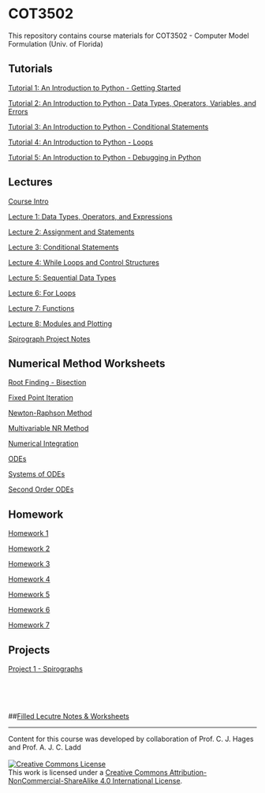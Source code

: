 # COT3502
This repository contains course materials for COT3502 - Computer Model Formulation (Univ. of Florida)

## Tutorials

[Tutorial 1: An Introduction to Python - Getting Started](https://colab.research.google.com/drive/1bAGzmCsRaMTRMbOBFEILix-OAa600Cmn?usp=sharing)

[Tutorial 2: An Introduction to Python - Data Types, Operators, Variables, and Errors](https://colab.research.google.com/drive/1n16hl4wYgLMSijwgCMtx25IunEvWOg42?usp=sharing)

[Tutorial 3: An Introduction to Python - Conditional Statements](https://colab.research.google.com/drive/1bgW0MghNl0jAUh5_nCLxWTM9Ng4M6DjP?usp=sharing)

[Tutorial 4: An Introduction to Python - Loops](https://colab.research.google.com/drive/12XxbwkR9eS8lpeujDxwl8SS521b2snPh?usp=sharing)

[Tutorial 5: An Introduction to Python - Debugging in Python](https://colab.research.google.com/drive/1k0yrS1FIYvbZqABjp3PDIk-TXGx_zdvW?usp=sharing)

## Lectures

[Course Intro](/Lectures/0_IntroSlides_COT3502.pdf)

[Lecture 1: Data Types, Operators, and Expressions](https://colab.research.google.com/drive/1NvUz-DXAx2doZ2mzSvV6peAMYz_d1Lth?usp=sharing)

[Lecture 2: Assignment and Statements](https://colab.research.google.com/drive/1WlPZ43KtPgwy59GwujJPs6aO3g7GboBB?usp=sharing)

[Lecture 3: Conditional Statements](https://colab.research.google.com/drive/16tNQKl3rMkrxvx5XZSZxZOS2jc9D6NaK?usp=sharing)

[Lecture 4: While Loops and Control Structures](https://colab.research.google.com/drive/1HgjeZhlYQ9RpQDRhogGBkk7W5BdqQHos?usp=sharing)

[Lecture 5: Sequential Data Types](https://colab.research.google.com/drive/17eK2ZbzRDOOZzlsJZUq8R636h0DRYYSp?usp=sharing)

[Lecture 6: For Loops](https://colab.research.google.com/drive/1LRyJCcIAsoDl_e7LpHinFbyK1cvh-i1h?usp=sharing)

[Lecture 7: Functions](https://colab.research.google.com/drive/1qwWQ5ZaYHzPHjpJ9CqyAJd-NL136qyZK?usp=sharing)

[Lecture 8: Modules and Plotting](https://colab.research.google.com/drive/1_WDrxcQE161jEMnSVKEdvSfqrv7ioVBx?usp=sharing)

[Spirograph Project Notes](/Lectures/Spirograph_Project_Notes.pdf)

## Numerical Method Worksheets

[Root Finding - Bisection](https://colab.research.google.com/drive/1Yd2wMZVhbuL3mXicIUbNlCVBTKgyvOjf?usp=sharing)

[Fixed Point Iteration](https://colab.research.google.com/drive/1BIdPveiV8at6VzlHjc6yy7zvXv5fkh1u?usp=sharing)

[Newton-Raphson Method](https://colab.research.google.com/drive/1SQlvdRNb1ROz5cpCLmbp1cIZlseNGBwc?usp=sharing)

[Multivariable NR Method](https://colab.research.google.com/drive/16U6dkDLLzl-SVNredWhQY64CR59s2Z4m?usp=sharing)

[Numerical Integration](https://colab.research.google.com/drive/11pDgEQalyDcdozd6VvRyfFrYLkorX_5T?usp=sharing)

[ODEs](https://colab.research.google.com/drive/1FnNHsG8ssCd7k61IzvWaBj1ddR96mtI4?usp=sharing)

[Systems of ODEs](https://colab.research.google.com/drive/1TMvliEX4EOqotBQf61-yBfL9LYAdJESW?usp=sharing)

[Second Order ODEs](https://colab.research.google.com/drive/1J43h02PfTSqfeD98YIUwXoBMp2hLKahE?usp=sharing)

## Homework 

[Homework 1](https://colab.research.google.com/drive/1vdOaKTm9g90Wj4307LOHUCbuyA5QKmOF?usp=sharing)

[Homework 2](https://colab.research.google.com/drive/1d5CuMtda5QELwY2Ai8ArWNnbE22lQCVe?usp=sharing)

[Homework 3](https://colab.research.google.com/drive/10UTZ0rWxWgAiiruslDAQ1yPl7i4cFY6s?usp=sharing)

[Homework 4](https://colab.research.google.com/drive/1OtLo74qycvS7fi6B5qdJGLkLENxq_S_M?usp=sharing)

[Homework 5](https://colab.research.google.com/drive/1nXDFPsXxhgspPVF1_8200d8ejoPEHbBu?usp=sharing)

[Homework 6](https://colab.research.google.com/drive/1Bj8rUAZjITrzGUJoJjgQQw2KAkGabeBv?usp=sharing)

[Homework 7](https://colab.research.google.com/drive/1FB3EYgK1lsXWREdRPSvktzVC3CJtbRrj?usp=sharing)

## Projects

[Project 1 - Spirographs](https://drive.google.com/file/d/1-kp7AwKijV5jyS5u5l8AlYo-B1G4MTEM/view?usp=sharing)

<br/>
<br/>
<br/>

##[Filled Lecutre Notes & Worksheets](Filled_Notes.md)

---

Content for this course was developed by collaboration of Prof. C. J. Hages and Prof. A. J. C. Ladd
<br/>
<br/>
<a rel="license" href="http://creativecommons.org/licenses/by-nc-sa/4.0/"><img alt="Creative Commons License" style="border-width:0" src="https://i.creativecommons.org/l/by-nc-sa/4.0/88x31.png" /></a><br />This work is licensed under a <a rel="license" href="http://creativecommons.org/licenses/by-nc-sa/4.0/">Creative Commons Attribution-NonCommercial-ShareAlike 4.0 International License</a>.
